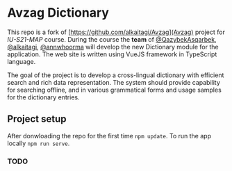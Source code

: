 # Avzag Dictionary

This repo is a fork of [https://github.com/alkaitagi/Avzag](Avzag) project for _IU-S21-MAP_ course. During the course the **team** of [@QazybekAsqarbek](https://github.com/IU-MAP/QazyBi), [@alkaitagi](https://github.com/alkaitagi/), [@annwhoorma](https://github.com/annwhoorma) will develop the new Dictionary module for the application. The web site is written using VueJS framework in TypeScript language.

The goal of the project is to develop a cross-lingual dictionary with efficient search and rich data representation. The system should provide capability for searching offline, and in various grammatical forms and usage samples for the dictionary entries.

## Project setup

After donwloading the repo for the first time `npm update`. To run the app locally `npm run serve`.

### TODO

